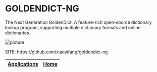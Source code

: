 # GOLDENDICT-NG

 The Next Generation GoldenDict. A feature-rich open-source dictionary  lookup program, supporting multiple dictionary formats and online  dictionaries.
 
 ![picture](https://raw.githubusercontent.com/xiaoyifang/goldendict-ng/staged/website/docs/img/linux_genshin.webp)

 SITE: https://github.com/xiaoyifang/goldendict-ng

 | [Applications](https://portable-linux-apps.github.io/apps.html) | [Home](https://portable-linux-apps.github.io)
 | --- | --- |
